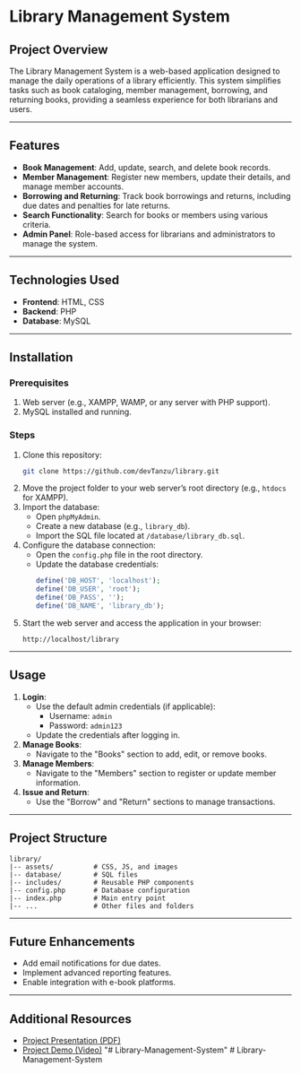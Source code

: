 # Library Management System

## Project Overview
The Library Management System is a web-based application designed to manage the daily operations of a library efficiently. This system simplifies tasks such as book cataloging, member management, borrowing, and returning books, providing a seamless experience for both librarians and users.

---

## Features
- **Book Management**: Add, update, search, and delete book records.
- **Member Management**: Register new members, update their details, and manage member accounts.
- **Borrowing and Returning**: Track book borrowings and returns, including due dates and penalties for late returns.
- **Search Functionality**: Search for books or members using various criteria.
- **Admin Panel**: Role-based access for librarians and administrators to manage the system.

---

## Technologies Used
- **Frontend**: HTML, CSS
- **Backend**: PHP
- **Database**: MySQL

---

## Installation

### Prerequisites
1. Web server (e.g., XAMPP, WAMP, or any server with PHP support).
2. MySQL installed and running.

### Steps
1. Clone this repository:
   ```bash
   git clone https://github.com/devTanzu/library.git
   ```
2. Move the project folder to your web server’s root directory (e.g., `htdocs` for XAMPP).
3. Import the database:
   - Open `phpMyAdmin`.
   - Create a new database (e.g., `library_db`).
   - Import the SQL file located at `/database/library_db.sql`.
4. Configure the database connection:
   - Open the `config.php` file in the root directory.
   - Update the database credentials:
     ```php
     define('DB_HOST', 'localhost');
     define('DB_USER', 'root');
     define('DB_PASS', '');
     define('DB_NAME', 'library_db');
     ```
5. Start the web server and access the application in your browser:
   ```
   http://localhost/library
   ```

---

## Usage
1. **Login**:
   - Use the default admin credentials (if applicable):
     - Username: `admin`
     - Password: `admin123`
   - Update the credentials after logging in.
2. **Manage Books**:
   - Navigate to the "Books" section to add, edit, or remove books.
3. **Manage Members**:
   - Navigate to the "Members" section to register or update member information.
4. **Issue and Return**:
   - Use the "Borrow" and "Return" sections to manage transactions.

---

## Project Structure
```
library/
|-- assets/          # CSS, JS, and images
|-- database/        # SQL files
|-- includes/        # Reusable PHP components
|-- config.php       # Database configuration
|-- index.php        # Main entry point
|-- ...              # Other files and folders
```

---

## Future Enhancements
- Add email notifications for due dates.
- Implement advanced reporting features.
- Enable integration with e-book platforms.

---

## Additional Resources
- [Project Presentation (PDF)](C:/xampp/htdocs/library/presentation_compressed.pdf)
- [Project Demo (Video)](C:/xampp/htdocs/library/LMS.mp4)
"# Library-Management-System" 
#   L i b r a r y - M a n a g e m e n t - S y s t e m  
 